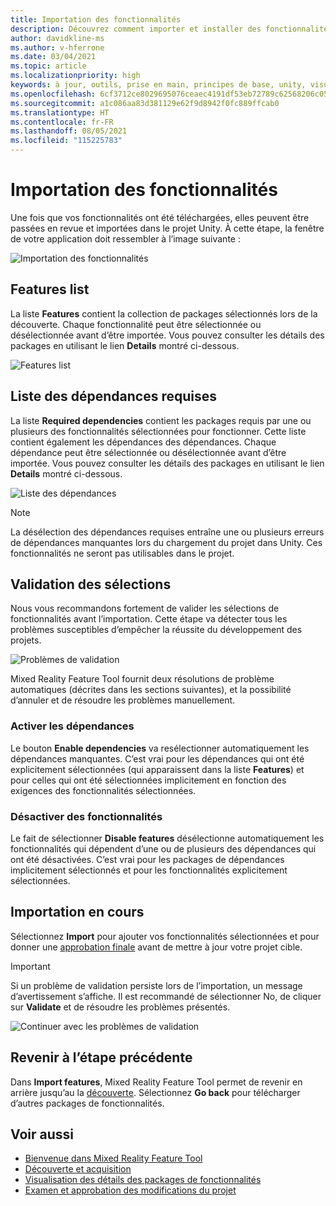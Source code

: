 ```yaml
---
title: Importation des fonctionnalités
description: Découvrez comment importer et installer des fonctionnalités à partir de Mixed Reality Feature Tool pour le développement HoloLens et VR.
author: davidkline-ms
ms.author: v-hferrone
ms.date: 03/04/2021
ms.topic: article
ms.localizationpriority: high
keywords: à jour, outils, prise en main, principes de base, unity, visual studio, toolkit, casque de réalité mixte, casque windows mixed reality, casque de réalité virtuelle, installation, Windows, HoloLens, émulateur, unreal, openxr
ms.openlocfilehash: 6cf3712ce8029695076ceaec4191df53eb72789c62568206c056f1afc6c04c3b
ms.sourcegitcommit: a1c086aa83d381129e62f9d8942f0fc889ffcab0
ms.translationtype: HT
ms.contentlocale: fr-FR
ms.lasthandoff: 08/05/2021
ms.locfileid: "115225783"
---
```

# <a name="importing-features"></a>Importation des fonctionnalités

Une fois que vos fonctionnalités ont été téléchargées, elles peuvent être passées en revue et importées dans le projet Unity. À cette étape, la fenêtre de votre application doit ressembler à l’image suivante :

![Importation des fonctionnalités](images/FeatureToolImport.png)

## <a name="features-list"></a>Features list

La liste **Features** contient la collection de packages sélectionnés lors de la découverte. Chaque fonctionnalité peut être sélectionnée ou désélectionnée avant d’être importée. Vous pouvez consulter les détails des packages en utilisant le lien **Details** montré ci-dessous.

![Features list](images/FeaturesList.png)

## <a name="required-dependencies-list"></a>Liste des dépendances requises

La liste **Required dependencies** contient les packages requis par une ou plusieurs des fonctionnalités sélectionnées pour fonctionner. Cette liste contient également les dépendances des dépendances. Chaque dépendance peut être sélectionnée ou désélectionnée avant d’être importée. Vous pouvez consulter les détails des packages en utilisant le lien **Details** montré ci-dessous.

![Liste des dépendances](images/RequiredDependencyList.png)

> [!NOTE]
> La désélection des dépendances requises entraîne une ou plusieurs erreurs de dépendances manquantes lors du chargement du projet dans Unity. Ces fonctionnalités ne seront pas utilisables dans le projet.

## <a name="validating-selections"></a>Validation des sélections

Nous vous recommandons fortement de valider les sélections de fonctionnalités avant l’importation. Cette étape va détecter tous les problèmes susceptibles d’empêcher la réussite du développement des projets.

![Problèmes de validation](images/ValidationIssues.png)

Mixed Reality Feature Tool fournit deux résolutions de problème automatiques (décrites dans les sections suivantes), et la possibilité d’annuler et de résoudre les problèmes manuellement.

### <a name="enable-dependencies"></a>Activer les dépendances

Le bouton **Enable dependencies** va resélectionner automatiquement les dépendances manquantes. C’est vrai pour les dépendances qui ont été explicitement sélectionnées (qui apparaissent dans la liste **Features**) et pour celles qui ont été sélectionnées implicitement en fonction des exigences des fonctionnalités sélectionnées.

### <a name="disable-features"></a>Désactiver des fonctionnalités

Le fait de sélectionner **Disable features** désélectionne automatiquement les fonctionnalités qui dépendent d’une ou de plusieurs des dépendances qui ont été désactivées. C’est vrai pour les packages de dépendances implicitement sélectionnés et pour les fonctionnalités explicitement sélectionnées.

## <a name="importing"></a>Importation en cours

Sélectionnez **Import** pour ajouter vos fonctionnalités sélectionnées et pour donner une [approbation finale](reviewing-changes.md) avant de mettre à jour votre projet cible.

> [!IMPORTANT]
> Si un problème de validation persiste lors de l’importation, un message d’avertissement s’affiche. Il est recommandé de sélectionner No, de cliquer sur **Validate** et de résoudre les problèmes présentés.
>
> ![Continuer avec les problèmes de validation](images/ValidationContinueAnyway.png)

## <a name="going-back-to-the-previous-step"></a>Revenir à l’étape précédente

Dans **Import features**, Mixed Reality Feature Tool permet de revenir en arrière jusqu’au la [découverte](discovering-features.md). Sélectionnez **Go back** pour télécharger d’autres packages de fonctionnalités.

## <a name="see-also"></a>Voir aussi

- [Bienvenue dans Mixed Reality Feature Tool](welcome-to-mr-feature-tool.md)
- [Découverte et acquisition](discovering-features.md)
- [Visualisation des détails des packages de fonctionnalités](viewing-package-details.md)
- [Examen et approbation des modifications du projet](reviewing-changes.md)